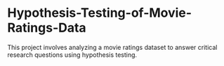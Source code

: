 # Hypothesis-Testing-of-Movie-Ratings-Data
This project involves analyzing a movie ratings dataset to answer critical research questions using hypothesis testing.
